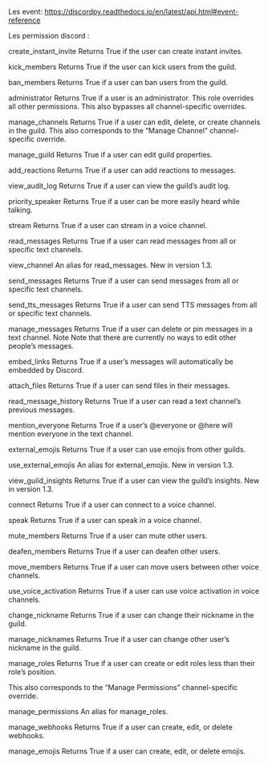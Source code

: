 Les event: https://discordpy.readthedocs.io/en/latest/api.html#event-reference




Les permission discord :

create_instant_invite
Returns True if the user can create instant invites.



kick_members
Returns True if the user can kick users from the guild.



ban_members
Returns True if a user can ban users from the guild.



administrator
Returns True if a user is an administrator. This role overrides all other permissions.
This also bypasses all channel-specific overrides.



manage_channels
Returns True if a user can edit, delete, or create channels in the guild.
This also corresponds to the “Manage Channel” channel-specific override.



manage_guild
Returns True if a user can edit guild properties.



add_reactions
Returns True if a user can add reactions to messages.



view_audit_log
Returns True if a user can view the guild’s audit log.



priority_speaker
Returns True if a user can be more easily heard while talking.



stream
Returns True if a user can stream in a voice channel.



read_messages
Returns True if a user can read messages from all or specific text channels.



view_channel
An alias for read_messages.
New in version 1.3.



send_messages
Returns True if a user can send messages from all or specific text channels.



send_tts_messages
Returns True if a user can send TTS messages from all or specific text channels.



manage_messages
Returns True if a user can delete or pin messages in a text channel.
Note Note that there are currently no ways to edit other people’s messages.



embed_links
Returns True if a user’s messages will automatically be embedded by Discord.



attach_files
Returns True if a user can send files in their messages.



read_message_history
Returns True if a user can read a text channel’s previous messages.



mention_everyone
Returns True if a user’s @everyone or @here will mention everyone in the text channel.



external_emojis
Returns True if a user can use emojis from other guilds.



use_external_emojis
An alias for external_emojis.
New in version 1.3.



view_guild_insights
Returns True if a user can view the guild’s insights.
New in version 1.3.



connect
Returns True if a user can connect to a voice channel.



speak
Returns True if a user can speak in a voice channel.



mute_members
Returns True if a user can mute other users.



deafen_members
Returns True if a user can deafen other users.



move_members
Returns True if a user can move users between other voice channels.



use_voice_activation
Returns True if a user can use voice activation in voice channels.



change_nickname
Returns True if a user can change their nickname in the guild.



manage_nicknames
Returns True if a user can change other user’s nickname in the guild.



manage_roles
Returns True if a user can create or edit roles less than their role’s position.

This also corresponds to the “Manage Permissions” channel-specific override.


manage_permissions
An alias for manage_roles.



manage_webhooks
Returns True if a user can create, edit, or delete webhooks.


manage_emojis
Returns True if a user can create, edit, or delete emojis.
